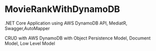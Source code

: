 # MovieRankWithDynamoDB

.NET Core Application using AWS DynamoDB API, MediatR, Swagger,AutoMapper

CRUD with AWS DynamoDB with Object Persistence Model, Document Model, Low Level Model
